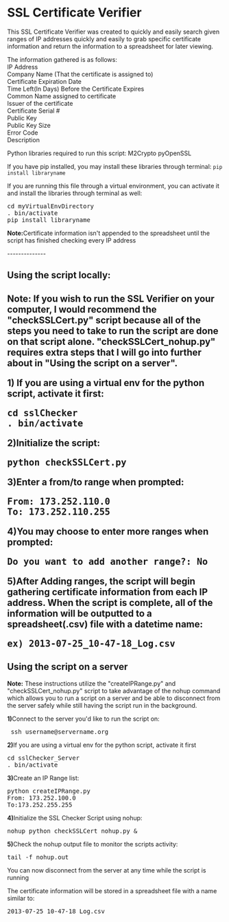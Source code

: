 <h1>SSL Certificate Verifier</h1>
This SSL Certificate Verifier was created to quickly and easily search given ranges of IP addresses quickly and 
easily to grab specific certificate information and return the information to a spreadsheet for later viewing.

The information gathered is as follows:<br />
IP Address  <br />
Company Name (That the certificate is assigned to) <br />
Certificate Expiration Date <br />
Time Left(In Days) Before the Certificate Expires <br />
Common Name assigned to certificate<br />
Issuer of the certificate<br />
Certificate Serial #<br />
Public Key	<br />
Public Key Size	<br />
Error Code	<br />
Description<br />

Python libraries required to run this script:
M2Crypto
pyOpenSSL

If you have pip installed, you may install these libraries through terminal:
<code>pip install libraryname</code><br />

If you are running this file through a virtual environment, you can activate it and install the libraries through terminal
as well:
<pre>cd myVirtualEnvDirectory
. bin/activate
pip install libraryname</pre>

<p><b>Note:</b>Certificate information isn't appended to the spreadsheet until the script has finished checking every IP address</p>
--------------

<h2>Using the script locally:<h2>
<p><b>Note:</b> If you wish to run the SSL Verifier on your computer, I would recommend the "checkSSLCert.py" script because
all of the steps you need to take to run the script are done on that script alone. "checkSSLCert_nohup.py" requires
extra steps that I will go into further about in "Using the script on a server".</p>

<p><b>1)</b> If you are using a virtual env for the python script, activate it first:</p>
<pre>cd sslChecker
. bin/activate</pre>

<p><b>2)</b>Initialize the script:</p>
<pre>python checkSSLCert.py</pre>

<p><b>3)</b>Enter a from/to range when prompted:</p>
<pre>From: 173.252.110.0
To: 173.252.110.255</pre>

<p><b>4)</b>You may choose to enter more ranges when prompted:</p>
<pre>Do you want to add another range?: No</pre>

<p><b>5)</b>After Adding ranges, the script will begin gathering certificate information from each IP address.
When the script is complete, all of the information will be outputted to a spreadsheet(.csv) file with a datetime name:</p>
<pre>ex) 2013-07-25_10-47-18_Log.csv</pre>



<h2>Using the script on a server</h2>
<p><b>Note:</b> These instructions utilize the "createIPRange.py" and "checkSSLCert_nohup.py" script to take advantage
of the nohup command which allows you to run a script on a server and be able to disconnect from the server safely while
still having the script run in the background.<p>

<p><b>1)</b>Connect to the server you'd like to run the script on:</p>
<pre> ssh username@servername.org</pre>

<p><b>2)</b>If you are using a virtual env for the python script, activate it first</p>
<pre>cd sslChecker_Server
. bin/activate</pre>

<p><b>3)</b>Create an IP Range list:</p>
<pre>python createIPRange.py
From: 173.252.100.0
To:173.252.255.255
</pre>

<p><b>4)</b>Initialize the SSL Checker Script using nohup:</p>
<pre>nohup python checkSSLCert_nohup.py &</pre>

<p><b>5)</b>Check the nohup output file to monitor the scripts activity:</p>
<pre>tail -f nohup.out</pre>

<p>You can now disconnect from the server at any time while the script is running</p>
<p>The certificate information will be stored in a spreadsheet file with a name similar to:</p>
<pre>2013-07-25_10-47-18_Log.csv</pre>

